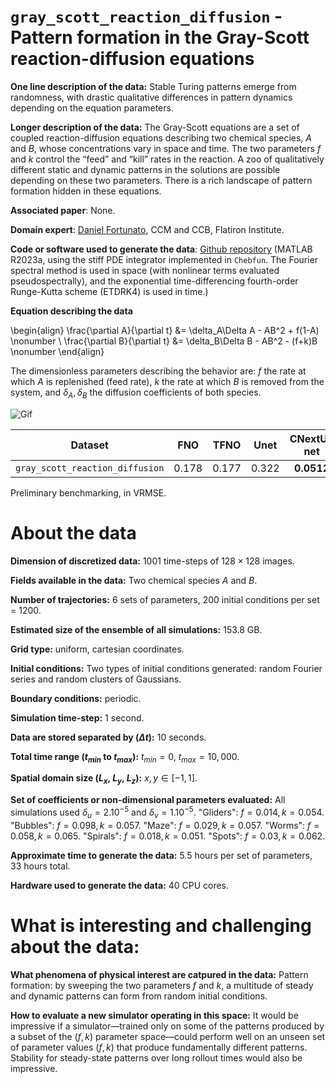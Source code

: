 # `gray_scott_reaction_diffusion` - Pattern formation in the Gray-Scott reaction-diffusion equations

**One line description of the data:** Stable Turing patterns emerge from randomness, with drastic qualitative differences in pattern dynamics depending on the equation parameters.

**Longer description of the data:** The Gray-Scott equations are a set of coupled reaction-diffusion equations describing two chemical species, $A$ and $B$, whose concentrations vary in space and time. The two parameters $f$ and $k$ control the “feed” and “kill” rates in the reaction. A zoo of qualitatively different static and dynamic patterns in the solutions are possible depending on these two parameters. There is a rich landscape of pattern formation hidden in these equations. 

**Associated paper**: None.

**Domain expert**: [Daniel Fortunato](https://danfortunato.com/), CCM and CCB, Flatiron Institute.

**Code or software used to generate the data**: [Github repository](https://github.com/danfortunato/spectral-gray-scott) (MATLAB R2023a, using the stiff PDE integrator implemented in `Chebfun`. The Fourier spectral method is used in space (with nonlinear terms evaluated pseudospectrally), and the exponential time-differencing fourth-order Runge-Kutta scheme (ETDRK4) is used in time.)

**Equation describing the data** 

\begin{align}
\frac{\partial A}{\partial t} &= \delta_A\Delta A - AB^2 + f(1-A) \nonumber \\
\frac{\partial B}{\partial t} &= \delta_B\Delta B - AB^2 - (f+k)B \nonumber
\end{align}

The dimensionless parameters describing the behavior are: $f$ the rate at which $A$ is replenished (feed rate), $k$ the rate at which $B$ is removed from the system, and  $\delta_A, \delta_B$ the diffusion coefficients of both species.


![Gif](https://users.flatironinstitute.org/~polymathic/data/the_well/datasets/gray_scott_reaction_diffusion/gif/concentration_A_normalized.gif)

| Dataset    | FNO | TFNO  | Unet | CNextU-net
|:-:|:-:|:-:|:-:|:-:|
| `gray_scott_reaction_diffusion` | 0.178  | 0.177 | 0.322|$\mathbf{0.0512}$|

Preliminary benchmarking, in VRMSE.

# About the data

**Dimension of discretized data:** 1001 time-steps of $128\times 128$ images.

**Fields available in the data:** Two chemical species $A$ and $B$.

**Number of trajectories:** 6 sets of parameters, 200 initial conditions per set = 1200.

**Estimated size of the ensemble of all simulations:** 153.8 GB.

**Grid type:** uniform, cartesian coordinates.

**Initial conditions:** Two types of initial conditions generated: random Fourier series and random clusters of Gaussians.

**Boundary conditions:** periodic.

**Simulation time-step:** 1 second.

**Data are stored separated by ($\Delta t$):** 10 seconds.

**Total time range ($t_{min}$ to $t_{max}$):** $t_{min} =0$, $t_{max} = 10,000$.

**Spatial domain size ($L_x$, $L_y$, $L_z$):** $x,y\in[-1,1]$.

**Set of coefficients or non-dimensional parameters evaluated:** All simulations used $\delta_u = 2.10^{-5}$ and $\delta_v = 1.10^{-5}$.
"Gliders": $f = 0.014, k = 0.054$. "Bubbles": $f = 0.098, k =0.057$. "Maze": $f= 0.029, k = 0.057$. "Worms": $f= 0.058, k = 0.065$. "Spirals": $f=0.018, k = 0.051$. "Spots": $f= 0.03, k=0.062$.

**Approximate time to generate the data:** 5.5 hours per set of parameters, 33 hours total.

**Hardware used to generate the data:** 40 CPU cores.

# What is interesting and challenging about the data:

**What phenomena of physical interest are catpured in the data:** Pattern formation: by sweeping the two parameters $f$ and $k$, a multitude of steady and dynamic patterns can form from random initial conditions.

**How to evaluate a new simulator operating in this space:** It would be impressive if a simulator—trained only on some of the patterns produced by a subset of the $(f, k)$ parameter space—could perform well on an unseen set of parameter values $(f, k)$ that produce fundamentally different patterns. Stability for steady-state patterns over long rollout times would also be impressive.
